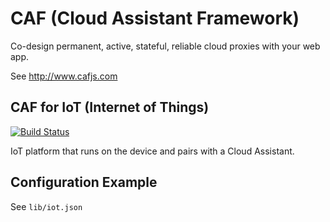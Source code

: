 # CAF (Cloud Assistant Framework)

Co-design permanent, active, stateful, reliable cloud proxies with your web app.

See http://www.cafjs.com 

## CAF for IoT (Internet of Things)
[![Build Status](http://ci.cafjs.com/github.com/cafjs/caf_iot/status.svg?branch=master)](http://ci.cafjs.com/github.com/cafjs/caf_iot)

IoT platform that runs on the device and pairs with a Cloud Assistant. 
 
## Configuration Example

See `lib/iot.json`

        
            
 
